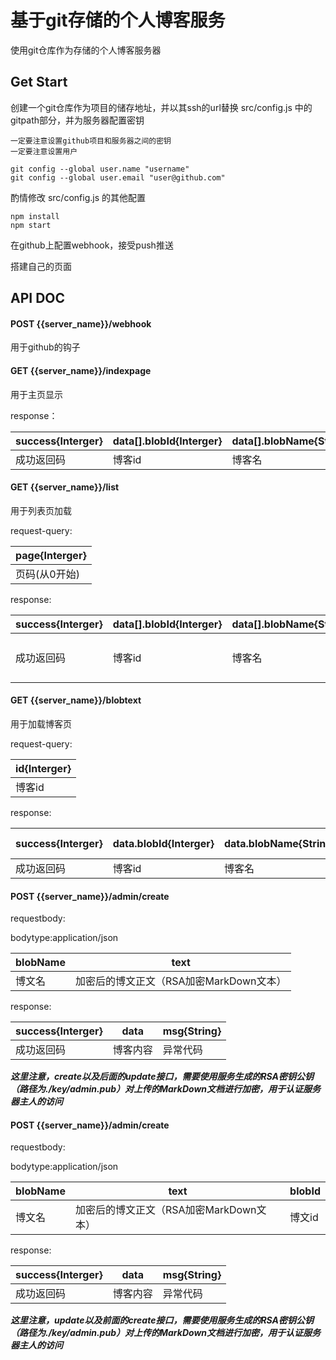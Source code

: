 # 基于git存储的个人博客服务

使用git仓库作为存储的个人博客服务器

## Get Start

创建一个git仓库作为项目的储存地址，并以其ssh的url替换 src/config.js 中的gitpath部分，并为服务器配置密钥

```
一定要注意设置github项目和服务器之间的密钥
一定要注意设置用户

git config --global user.name "username"
git config --global user.email "user@github.com"
```

酌情修改 src/config.js 的其他配置

```
npm install
npm start
```

在github上配置webhook，接受push推送

搭建自己的页面

## API DOC

#### POST {{server_name}}/webhook

用于github的钩子

#### GET {{server_name}}/indexpage

用于主页显示

response：

| success{Interger} | data[].blobId{Interger} | data[].blobName{String} | data[].blobItem{String} | data[].createdAt{JSONDate} | data[].updatedAt{JSONDate} |
|-------|-----------|--------|--------|-------|---------|
| 成功返回码 | 博客id | 博客名 | 博客简介 | 创建时间 | 最后更新时间 |

#### GET {{server_name}}/list

用于列表页加载

request-query:

| page{Interger} |
|----------------|
| 页码(从0开始) |

response:

| success{Interger} | data[].blobId{Interger} | data[].blobName{String} | data[].blobItem{String} | data[].createdAt{JSONDate} | data[].updatedAt{JSONDate} | page |
|-------|--------|--------|-------|--------|--------|--------|
| 成功返回码 | 博客id | 博客名 | 博客简介 | 创建时间 | 最后更新时间 | 回传确认页码 |

#### GET {{server_name}}/blobtext

用于加载博客页

request-query:

| id{Interger} |
|--------------|
| 博客id |

response:

| success{Interger} | data.blobId{Interger} | data.blobName{String} | data.text{HTML String}
|--------|---------|---------|----------|
| 成功返回码 | 博客id | 博客名 | HTML元素 |

#### POST {{server_name}}/admin/create

requestbody:

bodytype:application/json

| blobName | text |
|----------|------|
| 博文名 | 加密后的博文正文（RSA加密MarkDown文本） |

response:

| success{Interger} | data | msg{String} |
|----------|--------|--------|
| 成功返回码 | 博客内容 | 异常代码 |

***这里注意，create以及后面的update接口，需要使用服务生成的RSA密钥公钥（路径为./key/admin.pub）对上传的MarkDown文档进行加密，用于认证服务器主人的访问***

#### POST {{server_name}}/admin/create

requestbody:

bodytype:application/json

| blobName | text | blobId |
|----------|------|--------|
| 博文名 | 加密后的博文正文（RSA加密MarkDown文本） | 博文id |

response:

| success{Interger} | data | msg{String} |
|----------|--------|--------|
| 成功返回码 | 博客内容 | 异常代码 |

***这里注意，update以及前面的create接口，需要使用服务生成的RSA密钥公钥（路径为./key/admin.pub）对上传的MarkDown文档进行加密，用于认证服务器主人的访问***